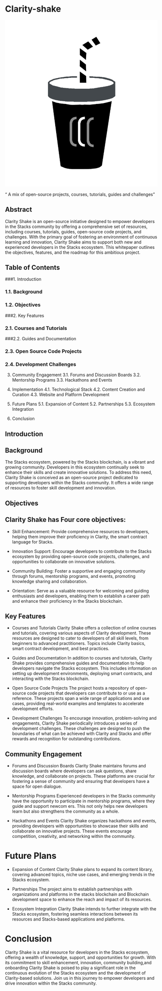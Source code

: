 # Clarity-shake

![](https://github.com/ABRAHAMEKIO/Clarity-shake/blob/main/%20clarityshake1.png)


 “ A mix of open-source projects, courses, tutorials, guides and challenges”


## Abstract
Clarity Shake is an open-source initiative designed to empower developers in the Stacks community by offering a comprehensive set of resources, including courses, tutorials, guides, open-source code projects, and challenges. With the primary goal of fostering an environment of continuous learning and innovation, Clarity Shake aims to support both new and experienced developers in the Stacks ecosystem. This whitepaper outlines the objectives, features, and the roadmap for this ambitious project.


## Table of Contents


###1. Introduction
  ### 1.1. Background
###   1.2. Objectives


###2. Key Features
  ### 2.1. Courses and Tutorials
   ###2.2. Guides and Documentation
 ###  2.3. Open Source Code Projects
  ### 2.4. Development Challenges


3. Community Engagement
   3.1. Forums and Discussion Boards
   3.2. Mentorship Programs
   3.3. Hackathons and Events


4. Implementation
   4.1. Technological Stack
   4.2. Content Creation and Curation
   4.3. Website and Platform Development


5. Future Plans
   5.1. Expansion of Content
   5.2. Partnerships
   5.3. Ecosystem Integration


6. Conclusion


## Introduction


## Background


The Stacks ecosystem, powered by the Stacks blockchain, is a vibrant and growing community. Developers in this ecosystem continually seek to enhance their skills and create innovative solutions. To address this need, Clarity Shake is conceived as an open-source project dedicated to supporting developers within the Stacks community. It offers a wide range of resources to foster skill development and innovation.


## Objectives


## Clarity Shake has Four core objectives:


* Skill Enhancement: Provide comprehensive resources to developers, helping them improve their proficiency in Clarity, the smart contract language for Stacks.


* Innovation Support: Encourage developers to contribute to the Stacks ecosystem by providing open-source code projects, challenges, and opportunities to collaborate on innovative solutions.


* Community Building: Foster a supportive and engaging community through forums, mentorship programs, and events, promoting knowledge sharing and collaboration.

* Orientation: Serve as a valuable resource for welcoming and guiding enthusiasts and developers, enabling them to establish a career path and enhance their proficiency in the Stacks blockchain.


## Key Features


* Courses and Tutorials
Clarity Shake offers a collection of online courses and tutorials, covering various aspects of Clarity development. These resources are designed to cater to developers of all skill levels, from beginners to advanced practitioners. Topics include Clarity basics, smart contract development, and best practices. 


 *  Guides and Documentation
In addition to courses and tutorials, Clarity Shake provides comprehensive guides and documentation to help developers navigate the Stacks ecosystem. This includes information on setting up development environments, deploying smart contracts, and interacting with the Stacks blockchain.


*  Open Source Code Projects
The project hosts a repository of open-source code projects that developers can contribute to or use as a reference. These projects span a wide range of applications and use cases, providing real-world examples and templates to accelerate development efforts.


*  Development Challenges
To encourage innovation, problem-solving and engagements, Clarity Shake periodically introduces a series of development challenges. These challenges are designed to push the boundaries of what can be achieved with Clarity and Stacks and offer rewards and recognition for outstanding contributions.


## Community Engagement


*   Forums and Discussion Boards
Clarity Shake maintains forums and discussion boards where developers can ask questions, share knowledge, and collaborate on projects. These platforms are crucial for fostering a sense of community and ensuring that developers have a space for open dialogue.


*   Mentorship Programs
Experienced developers in the Stacks community have the opportunity to participate in mentorship programs, where they guide and support newcom ers. This not only helps new developers learn but also strengthens the community as a whole.


*   Hackathons and Events
Clarity Shake organizes hackathons and events, providing developers with opportunities to showcase their skills and collaborate on innovative projects. These events encourage competition, creativity, and networking within the community.


# Future Plans
*   Expansion of Content
Clarity Shake plans to expand its content library, covering advanced topics, niche use cases, and emerging trends in the Stacks ecosystem.


*   Partnerships
The project aims to establish partnerships with organizations and platforms in the stacks blockchain and Blockchain development space to enhance the reach and impact of its resources.


*   Ecosystem Integration 
Clarity Shake intends to further integrate with the Stacks ecosystem, fostering seamless interactions between its resources and Stacks-based applications and platforms.


# Conclusion


Clarity Shake is a vital resource for developers in the Stacks ecosystem, offering a wealth of knowledge, support, and opportunities for growth. With its commitment to skill enhancement, innovation, community building,and onboarding Clarity Shake is poised to play a significant role in the continuous evolution of the Stacks ecosystem and the development of Clarity-based solutions. Join us in this journey to empower developers and drive innovation within the Stacks community.
